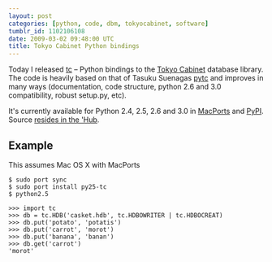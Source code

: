 ```yaml
---
layout: post
categories: [python, code, dbm, tokyocabinet, software]
tumblr_id: 1102106108
date: 2009-03-02 09:48:00 UTC
title: Tokyo Cabinet Python bindings
---
```


Today I released <a href="http://github.com/rsms/tc">tc</a> – Python bindings to the <a href="http://tokyocabinet.sourceforge.net/index.html">Tokyo Cabinet</a> database library. The code is heavily based on that of Tasuku Suenagas <a href="http://coderepos.org/share/wiki/PyTC">pytc</a> and improves in many ways (documentation, code structure, python 2.6 and 3.0 compatibility, robust setup.py, etc).

It's currently available for Python 2.4, 2.5, 2.6 and 3.0 in <a href="http://www.macports.org/">MacPorts</a> and <a href="http://pypi.python.org/pypi/tc">PyPI</a>. Source <a href="http://github.com/rsms/tc">resides in the 'Hub</a>.

<!--more-->

## Example

This assumes Mac OS X with MacPorts

    $ sudo port sync
    $ sudo port install py25-tc
    $ python2.5

    >>> import tc
    >>> db = tc.HDB('casket.hdb', tc.HDBOWRITER | tc.HDBOCREAT)
    >>> db.put('potato', 'potatis')
    >>> db.put('carrot', 'morot')
    >>> db.put('banana', 'banan')
    >>> db.get('carrot')
    'morot'
